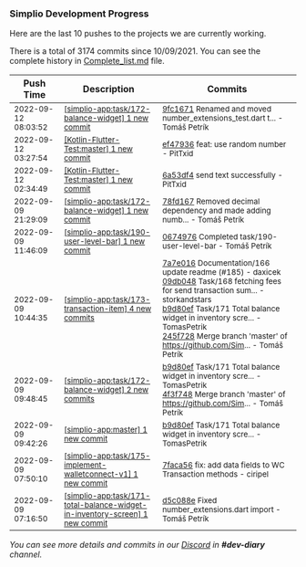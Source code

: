 
### Simplio Development Progress

Here are the last 10 pushes to the projects we are currently working.

There is a total of 3174 commits since 10/09/2021. You can see the complete history in
 [Complete_list.md](Complete_list.md) file.

| Push Time | Description | Commits |
| --- | --- | --- |
| <sub>2022-09-12 08:03:52</sub> | <sub>[[simplio-app:task/172\-balance\-widget] 1 new commit](https://github.com/SimplioOfficial/simplio-app/commit/9fc1671043d48e38e9a15721b854aea977d3df80)</sub> | <sub>[9fc1671](https://github.com/SimplioOfficial/simplio-app/commit/9fc1671043d48e38e9a15721b854aea977d3df80) Renamed and moved number_extensions_test.dart t... - Tomáš Petrík</sub> |
| <sub>2022-09-12 03:27:54</sub> | <sub>[[Kotlin-Flutter-Test:master] 1 new commit](https://github.com/SimplioOfficial/Kotlin-Flutter-Test/commit/ef47936f620c66606b7f7ccf04a42e076c4a8d7a)</sub> | <sub>[ef47936](https://github.com/SimplioOfficial/Kotlin-Flutter-Test/commit/ef47936f620c66606b7f7ccf04a42e076c4a8d7a) feat: use random number - PitTxid</sub> |
| <sub>2022-09-12 02:34:49</sub> | <sub>[[Kotlin-Flutter-Test:master] 1 new commit](https://github.com/SimplioOfficial/Kotlin-Flutter-Test/commit/6a53df44724c849a75dfd50259b45c47ccf478e0)</sub> | <sub>[6a53df4](https://github.com/SimplioOfficial/Kotlin-Flutter-Test/commit/6a53df44724c849a75dfd50259b45c47ccf478e0) send text successfully - PitTxid</sub> |
| <sub>2022-09-09 21:29:09</sub> | <sub>[[simplio-app:task/172\-balance\-widget] 1 new commit](https://github.com/SimplioOfficial/simplio-app/commit/78fd1679689b7b961a96fbcf1328d349133ec329)</sub> | <sub>[78fd167](https://github.com/SimplioOfficial/simplio-app/commit/78fd1679689b7b961a96fbcf1328d349133ec329) Removed decimal dependency and made adding numb... - Tomáš Petrík</sub> |
| <sub>2022-09-09 11:46:09</sub> | <sub>[[simplio-app:task/190\-user\-level\-bar] 1 new commit](https://github.com/SimplioOfficial/simplio-app/commit/06749767044335566cf94710e774fa57ef27ab78)</sub> | <sub>[0674976](https://github.com/SimplioOfficial/simplio-app/commit/06749767044335566cf94710e774fa57ef27ab78) Completed task/190-user-level-bar - Tomáš Petrík</sub> |
| <sub>2022-09-09 10:44:35</sub> | <sub>[[simplio-app:task/173\-transaction\-item] 4 new commits](https://github.com/SimplioOfficial/simplio-app/compare/9d353c176c12...245f728800fe)</sub> | <sub>[7a7e016](https://github.com/SimplioOfficial/simplio-app/commit/7a7e016de6253600db710ac21b7b823097848477) Documentation/166 update readme (#185) - daxicek<br>[09db048](https://github.com/SimplioOfficial/simplio-app/commit/09db0488962a93a16eb339ea7a1f7936a116eb81) Task/168 fetching fees for send transaction sum... - storkandstars<br>[b9d80ef](https://github.com/SimplioOfficial/simplio-app/commit/b9d80efdaf3115b4970cde8ca0b99de2e52c3b5a) Task/171 Total balance widget in inventory scre... - TomasPetrik<br>[245f728](https://github.com/SimplioOfficial/simplio-app/commit/245f728800fe0740ac977c7ab7100dbcc173f92a) Merge branch 'master' of https://github.com/Sim... - Tomáš Petrík</sub> |
| <sub>2022-09-09 09:48:45</sub> | <sub>[[simplio-app:task/172\-balance\-widget] 2 new commits](https://github.com/SimplioOfficial/simplio-app/compare/9f33da324c5f...4f3f748b239e)</sub> | <sub>[b9d80ef](https://github.com/SimplioOfficial/simplio-app/commit/b9d80efdaf3115b4970cde8ca0b99de2e52c3b5a) Task/171 Total balance widget in inventory scre... - TomasPetrik<br>[4f3f748](https://github.com/SimplioOfficial/simplio-app/commit/4f3f748b239ec1cfbeff008c7a5c9d35bff657f8) Merge branch 'master' of https://github.com/Sim... - Tomáš Petrík</sub> |
| <sub>2022-09-09 09:42:26</sub> | <sub>[[simplio-app:master] 1 new commit](https://github.com/SimplioOfficial/simplio-app/commit/b9d80efdaf3115b4970cde8ca0b99de2e52c3b5a)</sub> | <sub>[b9d80ef](https://github.com/SimplioOfficial/simplio-app/commit/b9d80efdaf3115b4970cde8ca0b99de2e52c3b5a) Task/171 Total balance widget in inventory scre... - TomasPetrik</sub> |
| <sub>2022-09-09 07:50:10</sub> | <sub>[[simplio-app:task/175\-implement\-walletconnect\-v1] 1 new commit](https://github.com/SimplioOfficial/simplio-app/commit/7faca56e5f0b1f9d02e7e9d2d4fc13c0269451ac)</sub> | <sub>[7faca56](https://github.com/SimplioOfficial/simplio-app/commit/7faca56e5f0b1f9d02e7e9d2d4fc13c0269451ac) fix: add data fields to WC Transaction methods - ciripel</sub> |
| <sub>2022-09-09 07:16:50</sub> | <sub>[[simplio-app:task/171\-total\-balance\-widget\-in\-inventory\-screen] 1 new commit](https://github.com/SimplioOfficial/simplio-app/commit/d5c088e17b6db56e7f6f422d472ba770329efc25)</sub> | <sub>[d5c088e](https://github.com/SimplioOfficial/simplio-app/commit/d5c088e17b6db56e7f6f422d472ba770329efc25) Fixed number_extensions.dart import - Tomáš Petrík</sub> |

_You can see more details and commits in our [Discord](https://discord.gg/aKhjuwZmdP) in **#dev-diary** channel._
